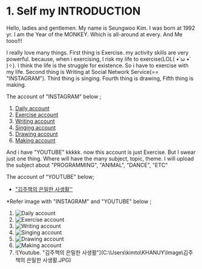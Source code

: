 # 1. Self my INTRODUCTION

 Hello, ladies and gentlemen. My name is Seungwoo Kim. I was born at 1992 yr. I am the Year of the MONKEY. Which is all-around at every. And Me tooo!!!

 I really love many things. First thing is Exercise. my activity skills are very powerful. because, when i exercising, I risk my life to exercise(LOL( •̀ ω •́ )✧). I think the life is the struggle for existence. So i have to exercise with my life. Second thing is Writing at Social Network Service(== "INSTAGRAM"). Third thing is singing. Fourth thing is drawing, Fifth thing is making.

 The account of "INSTAGRAM" below ;

1. [Daily account](https://www.instagram.com/intellce_dnisuy/)
2. [Exercise account](https://www.instagram.com/mransformer/)
3. [Writing account](https://www.instagram.com/biteetmotivator/)
4. [Singing account](https://www.instagram.com/bingoastrr/)
5. [Drawing account](https://www.instagram.com/sweeveraw/)
6. [Making account](https://www.instagram.com/wimavery/)

 And i have "YOUTUBE" kkkkk. now this account is just Exercise. But I swear just one thing. Where will have the many subject, topic, theme. I will upload the subject about "PROGRAMMING", "ANIMAL", "DANCE", "ETC"

 The account of "YOUTUBE" below;

- ["김주책의 은밀한 사생활''](youtube.com/channel/UCNkJWZWQA6bLox1QQQodi0Q)

*Refer image with "INSTAGRAM" and "YOUTUBE" below ; 

1. ![Daily account](C:\Users\kimto\KHANUY\Image\intellce_dnisuy.JPG)
2. ![Exercise account](C:\Users\kimto\KHANUY\Image\mransformer.JPG)
3. ![Writing account](C:\Users\kimto\KHANUY\Image\biteetmotivator.JPG)
4. ![Singing account](C:\Users\kimto\KHANUY\Image\bingoastrr.JPG)
5. ![Drawing account](C:\Users\kimto\KHANUY\Image\sweeveraw.JPG)
6. ![Making account](C:\Users\kimto\KHANUY\Image\wimaveru.JPG)
7. ![Youtube. "김주책의 은밀한 사생활"](C:\Users\kimto\KHANUY\Image\김주책의 은밀한 사생활.JPG)